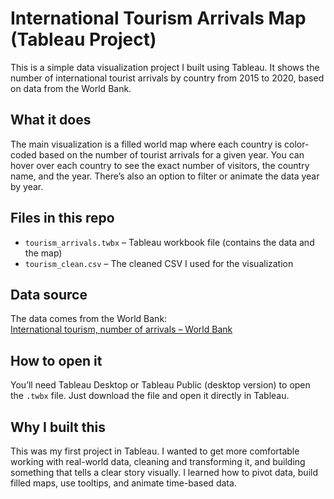 # International Tourism Arrivals Map (Tableau Project)

This is a simple data visualization project I built using Tableau. It shows the number of international tourist arrivals by country from 2015 to 2020, based on data from the World Bank.

## What it does

The main visualization is a filled world map where each country is color-coded based on the number of tourist arrivals for a given year. You can hover over each country to see the exact number of visitors, the country name, and the year. There’s also an option to filter or animate the data year by year.

## Files in this repo

- `tourism_arrivals.twbx` – Tableau workbook file (contains the data and the map)
- `tourism_clean.csv` – The cleaned CSV I used for the visualization

## Data source

The data comes from the World Bank:  
[International tourism, number of arrivals – World Bank](https://data.worldbank.org/indicator/ST.INT.ARVL)

## How to open it

You’ll need Tableau Desktop or Tableau Public (desktop version) to open the `.twbx` file. Just download the file and open it directly in Tableau.

## Why I built this

This was my first project in Tableau. I wanted to get more comfortable working with real-world data, cleaning and transforming it, and building something that tells a clear story visually. I learned how to pivot data, build filled maps, use tooltips, and animate time-based data.


